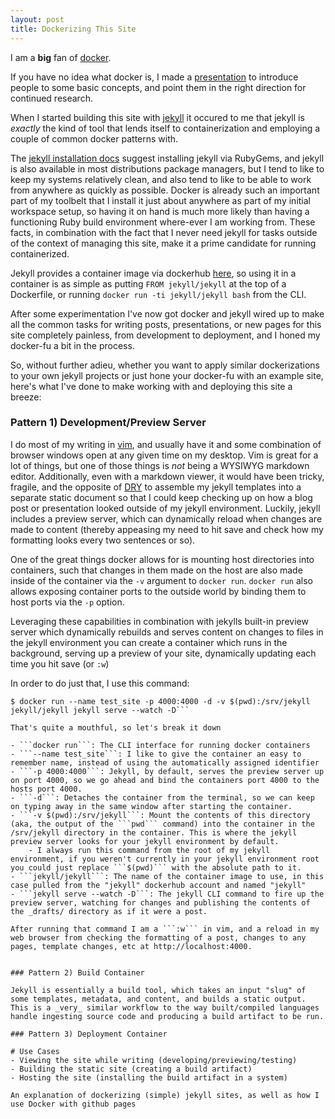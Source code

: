 ```yaml
---
layout: post
title: Dockerizing This Site
---
```


I am a **big** fan of [docker](https://www.docker.com/).

If you have no idea what docker is, I made a [presentation](https://bnbalsamo.github.io/presentations/docker_for_devs_part1.html#1) to introduce people to some basic concepts, and point them in the right direction for continued research.

When I started building this site with [jekyll](https://jekyllrb.com/) it occured to me that jekyll is _exactly_ the kind of tool that lends itself to containerization and employing a couple of common docker patterns with.

The [jekyll installation docs](https://jekyllrb.com/docs/installation/) suggest installing jekyll via RubyGems, and jekyll is also available in most distributions package managers, but I tend to like to keep my systems relatively clean, and also tend to like to be able to work from anywhere as quickly as possible. Docker is already such an important part of my toolbelt that I install it just about anywhere as part of my initial workspace setup, so having it on hand is much more likely than having a functioning Ruby build environment where-ever I am working from. These facts, in combination with the fact that I never need jekyll for tasks outside of the context of managing this site, make it a prime candidate for running containerized.

Jekyll provides a container image via dockerhub [here](https://hub.docker.com/r/jekyll/jekyll/), so using it in a container is as simple as putting ```FROM jekyll/jekyll``` at the top of a Dockerfile, or running ```docker run -ti jekyll/jekyll bash``` from the CLI.

After some experimentation I've now got docker and jekyll wired up to make all the common tasks for writing posts, presentations, or new pages for this site completely painless, from development to deployment, and I honed my docker-fu a bit in the process.

So, without further adieu, whether you want to apply similar dockerizations to your own jekyll projects or just hone your docker-fu with an example site, here's what I've done to make working with and deploying this site a breeze:

### Pattern 1) Development/Preview Server

I do most of my writing in [vim](http://www.vim.org/), and usually have it and some combination of browser windows open at any given time on my desktop. Vim is great for a lot of things, but one of those things is _not_ being a WYSIWYG markdown editor. Additionally, even with a markdown viewer, it would have been tricky, fragile, and the opposite of [DRY](https://en.wikipedia.org/wiki/Don%27t_repeat_yourself) to assemble my jekyll templates into a separate static document so that I could keep checking up on how a blog post or presentation looked outside of my jekyll environment. Luckily, jekyll includes a preview server, which can dynamically reload when changes are made to content (thereby appeasing my need to hit save and check how my formatting looks every two sentences or so).

One of the great things docker allows for is mounting host directories into containers, such that changes in them made on the host are also made inside of the container via the ```-v``` argument to ```docker run```. ```docker run``` also allows exposing container ports to the outside world by binding them to host ports via the ```-p``` option.

Leveraging these capabilities in combination with jekylls built-in preview server which dynamically rebuilds and serves content on changes to files in the jekyll environment you can create a container which runs in the background, serving up a preview of your site, dynamically updating each time you hit save (or ```:w```)

In order to do just that, I use this command:

```
$ docker run --name test_site -p 4000:4000 -d -v $(pwd):/srv/jekyll jekyll/jekyll jekyll serve --watch -D```

That's quite a mouthful, so let's break it down

- ```docker run```: The CLI interface for running docker containers
- ```--name test_site```: I like to give the container an easy to remember name, instead of using the automatically assigned identifier
- ```-p 4000:4000```: Jekyll, by default, serves the preview server up on port 4000, so we go ahead and bind the containers port 4000 to the hosts port 4000.
- ```-d```: Detaches the container from the terminal, so we can keep on typing away in the same window after starting the container.
- ```-v $(pwd):/srv/jekyll```: Mount the contents of this directory (aka, the output of the ```pwd``` command) into the container in the /srv/jekyll directory in the container. This is where the jekyll preview server looks for your jekyll environment by default.
    - I always run this command from the root of my jekyll environment, if you weren't currently in your jekyll environment root you could just replace ```$(pwd)``` with the absolute path to it.
- ```jekyll/jekyll```: The name of the container image to use, in this case pulled from the "jekyll" dockerhub account and named "jekyll"
- ```jekyll serve --watch -D```: The jekyll CLI command to fire up the preview server, watching for changes and publishing the contents of the _drafts/ directory as if it were a post.

After running that command I am a ```:w``` in vim, and a reload in my web browser from checking the formatting of a post, changes to any pages, template changes, etc at http://localhost:4000.


### Pattern 2) Build Container

Jekyll is essentially a build tool, which takes an input "slug" of some templates, metadata, and content, and builds a static output. This is a _very_ similar workflow to the way built/compiled languages handle ingesting source code and producing a build artifact to be run.

### Pattern 3) Deployment Container

# Use Cases
- Viewing the site while writing (developing/previewing/testing)
- Building the static site (creating a build artifact)
- Hosting the site (installing the build artifact in a system)

An explanation of dockerizing (simple) jekyll sites, as well as how I use Docker with github pages
